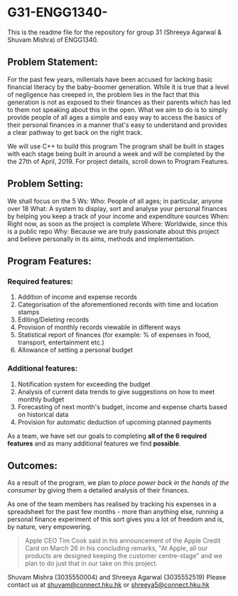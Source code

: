 # G31-ENGG1340-
This is the readme file for the repository for group 31 (Shreeya Agarwal &amp; Shuvam Mishra) of ENGG1340.

## Problem Statement:
For the past few years, millenials have been accused for lacking basic financial literacy by the baby-boomer generation. While it is true that a level of negligence has creeped in, the problem lies in the fact that this generation is not as exposed to their finances as their parents which has led to them not speaking about this in the open. What we aim to do is to simply provide people of all ages a simple and easy way to access the basics of their personal finances in a manner that's easy to understand and provides a clear pathway to get back on the right track.

We will use C++ to build this program
The program shall be built in stages with each stage being built in around a week and will be completed by the the 27th of April, 2019.
For project details, scroll down to Program Features.


## Problem Setting:
We shall focus on the 5 Ws:
Who: People of all ages; in particular, anyone over 18
What: A system to display, sort and analyse your personal finances by helping you keep a track of your income and expenditure sources
When: Right now, as soon as the project is complete
Where: Worldwide, since this is a public repo
Why: Because we are truly passionate about this project and believe personally in its aims, methods and implementation.

## Program Features:

### Required features:
1. Addition of income and expense records
2. Categorisation of the aforementioned records with time and location stamps
3. Editing/Deleting records
4. Provision of monthly records viewable in different ways
5. Statistical report of finances (for example: % of expenses in food, transport, entertainment etc.)
6. Allowance of setting a personal budget

### Additional features:
1. Notification system for exceeding the budget
2. Analysis of current data trends to give suggestions on how to meet monthly budget
3. Forecasting of next month's budget, income and expense charts based on historical data
4. Provision for automatic deduction of upcoming planned payments

As a team, we have set our goals to completing **all of the 6 required features** and as many additional features we find **possible**.

## Outcomes:
As a result of the program, we plan to *place power back in the hands of the consumer* by giving them a detailed analysis of their finances.  

As one of the team members has realised by tracking his expenses in a spreadsheet for the past few months - more than anything else, running a personal finance experiment of this sort gives you a lot of freedom and is, by nature, very empowering.
> Apple CEO Tim Cook said in his announcement of the Apple Credit Card on March 26 in his concluding remarks, "At Apple, all our products are designed keeping the customer centre-stage" and we plan to do just that in our take on this project.

Shuvam Mishra (3035550004) and Shreeya Agarwal (3035552519)
Please contact us at shuvam@connect.hku.hk or shreeya5@connect.hku.hk
